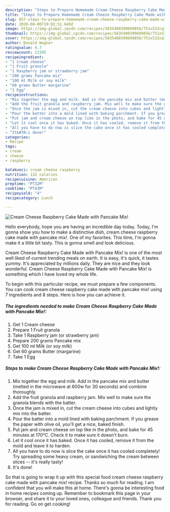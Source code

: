 ```yaml
---
description: "Steps to Prepare Homemade Cream Cheese Raspberry Cake Made with Pancake Mix!"
title: "Steps to Prepare Homemade Cream Cheese Raspberry Cake Made with Pancake Mix!"
slug: 957-steps-to-prepare-homemade-cream-cheese-raspberry-cake-made-with-pancake-mix
date: 2020-08-06T19:02:51.649Z
image: https://img-global.cpcdn.com/recipes/5835480399609856/751x532cq70/cream-cheese-raspberry-cake-made-with-pancake-mix-recipe-main-photo.jpg
thumbnail: https://img-global.cpcdn.com/recipes/5835480399609856/751x532cq70/cream-cheese-raspberry-cake-made-with-pancake-mix-recipe-main-photo.jpg
cover: https://img-global.cpcdn.com/recipes/5835480399609856/751x532cq70/cream-cheese-raspberry-cake-made-with-pancake-mix-recipe-main-photo.jpg
author: Donald Wagner
ratingvalue: 4.7
reviewcount: 22295
recipeingredient:
- "1 Cream cheese"
- "1 Fruit granola"
- "1 Raspberry jam or strawberry jam"
- "200 grams Pancake mix"
- "100 ml Milk or soy milk"
- "60 grams Butter margarine"
- "1 Egg"
recipeinstructions:
- "Mix together the egg and milk. Add in the pancake mix and butter (melted in the microwave at 600w for 30 seconds) and combine thoroughly."
- "Add the fruit granola and raspberry jam. Mix well to make sure the granola blends with the batter."
- "Once the jam is mixed in, cut the cream cheese into cubes and lightly mix into the batter."
- "Pour the batter into a mold lined with baking parchment. If you grease the paper with olive oil, you&#39;ll get a nice, baked finish."
- "Put jam and cream cheese on top like in the photo, and bake for 45 minutes at 170℃. Check it to make sure it doesn&#39;t burn."
- "Let it cool once it has baked. Once it has cooled, remove it from the mold and leave it to harden."
- "All you have to do now is slice the cake once it has cooled completely! Try spreading some heavy cream, or sandwiching the cream between slices -- it&#39;s really tasty!"
- "It&#39;s done!"
categories:
- Recipe
tags:
- cream
- cheese
- raspberry

katakunci: cream cheese raspberry 
nutrition: 132 calories
recipecuisine: American
preptime: "PT32M"
cooktime: "PT43M"
recipeyield: "4"
recipecategory: Lunch

---
```



![Cream Cheese Raspberry Cake Made with Pancake Mix!](https://img-global.cpcdn.com/recipes/5835480399609856/751x532cq70/cream-cheese-raspberry-cake-made-with-pancake-mix-recipe-main-photo.jpg)

Hello everybody, hope you are having an incredible day today. Today, I'm gonna show you how to make a distinctive dish, cream cheese raspberry cake made with pancake mix!. One of my favorites. This time, I'm gonna make it a little bit tasty. This is gonna smell and look delicious.



Cream Cheese Raspberry Cake Made with Pancake Mix! is one of the most well liked of current trending meals on earth. It is easy, it's quick, it tastes yummy. It's appreciated by millions daily. They are nice and they look wonderful. Cream Cheese Raspberry Cake Made with Pancake Mix! is something which I have loved my whole life.


To begin with this particular recipe, we must prepare a few components. You can cook cream cheese raspberry cake made with pancake mix! using 7 ingredients and 8 steps. Here is how you can achieve it.

<!--inarticleads1-->

##### The ingredients needed to make Cream Cheese Raspberry Cake Made with Pancake Mix!:

1. Get 1 Cream cheese
1. Prepare 1 Fruit granola
1. Take 1 Raspberry jam (or strawberry jam)
1. Prepare 200 grams Pancake mix
1. Get 100 ml Milk (or soy milk)
1. Get 60 grams Butter (margarine)
1. Take 1 Egg




<!--inarticleads2-->

##### Steps to make Cream Cheese Raspberry Cake Made with Pancake Mix!:

1. Mix together the egg and milk. Add in the pancake mix and butter (melted in the microwave at 600w for 30 seconds) and combine thoroughly.
1. Add the fruit granola and raspberry jam. Mix well to make sure the granola blends with the batter.
1. Once the jam is mixed in, cut the cream cheese into cubes and lightly mix into the batter.
1. Pour the batter into a mold lined with baking parchment. If you grease the paper with olive oil, you&#39;ll get a nice, baked finish.
1. Put jam and cream cheese on top like in the photo, and bake for 45 minutes at 170℃. Check it to make sure it doesn&#39;t burn.
1. Let it cool once it has baked. Once it has cooled, remove it from the mold and leave it to harden.
1. All you have to do now is slice the cake once it has cooled completely! Try spreading some heavy cream, or sandwiching the cream between slices -- it&#39;s really tasty!
1. It&#39;s done!




So that is going to wrap it up with this special food cream cheese raspberry cake made with pancake mix! recipe. Thanks so much for reading. I am confident that you will make this at home. There's gonna be interesting food in home recipes coming up. Remember to bookmark this page in your browser, and share it to your loved ones, colleague and friends. Thank you for reading. Go on get cooking!
